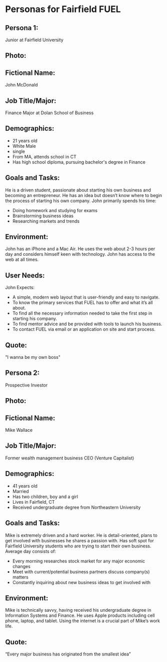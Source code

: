 # Personas for Fairfield FUEL

## Persona 1:
Junior at Fairfield University

## Photo:

## Fictional Name:
John McDonald

## Job Title/Major:
Finance Major at Dolan School of Business

## Demographics:
* 21 years old
* White Male
* single
* From MA, attends school in CT
* Has high school diploma, pursuing bachelor's degree in Finance

## Goals and Tasks:
He is a driven student, passionate about starting his own business and becoming an entrepreneur. He has an idea but doesn’t know where to begin the process of starting his own company.
John primarily spends his time:
* Doing homework and studying for exams
* Brainstorming business ideas
* Researching markets and trends

## Environment:
John has an iPhone and a Mac Air. He uses the web about 2-3 hours per day and considers himself keen with technology. John has access to the web at all times.

## User Needs:
John Expects:
* A simple, modern web layout that is user-friendly and easy to navigate.
* To know the primary services that FUEL has to offer and what it’s all about.
* To find all the necessary information needed to take the first step in starting his company.
* To find mentor advice and be provided with tools to launch his business.
* To contact FUEL via email or an application on site and start process.

## Quote:
"I wanna be my own boss"

## Persona 2:
 Prospective Investor

## Photo:

## Fictional Name:
Mike Wallace

## Job Title/Major:
Former wealth management business CEO (Venture Capitalist)

## Demographics:
* 41 years old
* Married
* Has two children, boy and a girl
* Lives in Fairfield, CT
* Received undergraduate degree from Northeastern University

## Goals and Tasks:
Mike is extremely driven and a hard worker. He is detail-oriented, plans to get involved with businesses he shares a passion with. Has soft spot for Fairfield University students who are trying to start their own business.
Average day consists of:
*	Every morning researches stock market for any major economic changes
*	Meet with current/potential business partners discuss company(s) matters
* Constantly inquiring about new business ideas to get involved with

## Environment:
Mike is technically savvy, having received his undergraduate degree in Information Systems and Finance. He uses Apple products including cell phone, laptop, and tablet. Using the internet is a crucial part of Mike’s work life.

## Quote:
“Every major business has originated from the smallest idea”
